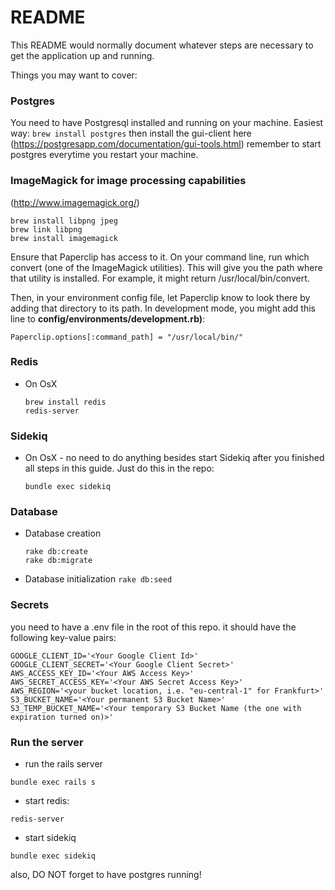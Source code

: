 # README

This README would normally document whatever steps are necessary to get the
application up and running.

Things you may want to cover:

### Postgres
You need to have Postgresql installed and running on your machine. Easiest way:
    ```
    brew install postgres
    ```
then install the gui-client here (https://postgresapp.com/documentation/gui-tools.html)
remember to start postgres everytime you restart your machine.
### ImageMagick for image processing capabilities
  (http://www.imagemagick.org/)

  ```
  brew install libpng jpeg
  brew link libpng
  brew install imagemagick
  ```

  Ensure that Paperclip has access to it. On your command line, run which convert (one of the ImageMagick utilities).
  This will give you the path where that utility is installed. For example, it might return /usr/local/bin/convert.

  Then, in your environment config file, let Paperclip know to look there by adding that directory to its path.
  In development mode, you might add this line to **config/environments/development.rb)**:

  ```
  Paperclip.options[:command_path] = "/usr/local/bin/"
  ```
### Redis

* On OsX

    ```
    brew install redis
    redis-server
    ```
### Sidekiq

* On OsX - no need to do anything besides start Sidekiq after you finished all steps in this guide. Just do this in the repo:

  ```
  bundle exec sidekiq
  ```
### Database
* Database creation
    ```
    rake db:create
    rake db:migrate
    ````
* Database initialization
 `rake db:seed`
### Secrets
you need to have a .env file in the root of this repo.
it should have the following key-value pairs:
```
GOOGLE_CLIENT_ID='<Your Google Client Id>'
GOOGLE_CLIENT_SECRET='<Your Google Client Secret>'
AWS_ACCESS_KEY_ID='<Your AWS Access Key>'
AWS_SECRET_ACCESS_KEY='<Your AWS Secret Access Key>'
AWS_REGION='<your bucket location, i.e. "eu-central-1" for Frankfurt>'
S3_BUCKET_NAME='<Your permanent S3 Bucket Name>'
S3_TEMP_BUCKET_NAME='<Your temporary S3 Bucket Name (the one with expiration turned on)>'
```
### Run the server
* run the rails server
```
bundle exec rails s
```
* start redis:
```
redis-server
```
* start sidekiq
```
bundle exec sidekiq
```
also, DO NOT forget to have postgres running!

